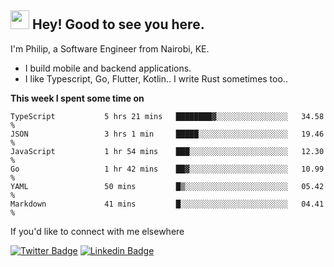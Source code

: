 <h2><img src="https://slackmojis.com/emojis/3643-cool-doge/download" width="30"/> Hey! Good to see you here.</h2>

<p>I'm Philip, a Software Engineer from Nairobi, KE. 

- I build mobile and backend applications.
- I like Typescript, Go, Flutter, Kotlin.. I write Rust sometimes too..</p>

**This week I spent some time on**
<!--START_SECTION:waka-->

```text
TypeScript           5 hrs 21 mins   ████████▓░░░░░░░░░░░░░░░░   34.58 %
JSON                 3 hrs 1 min     █████░░░░░░░░░░░░░░░░░░░░   19.46 %
JavaScript           1 hr 54 mins    ███░░░░░░░░░░░░░░░░░░░░░░   12.30 %
Go                   1 hr 42 mins    ██▓░░░░░░░░░░░░░░░░░░░░░░   10.99 %
YAML                 50 mins         █▒░░░░░░░░░░░░░░░░░░░░░░░   05.42 %
Markdown             41 mins         █░░░░░░░░░░░░░░░░░░░░░░░░   04.41 %
```

<!--END_SECTION:waka-->

If you'd like to connect with me elsewhere

[![Twitter Badge](https://img.shields.io/badge/-Twitter-1ca0f1?style=flat-square&labelColor=1ca0f1&logo=twitter&logoColor=white&link=https://twitter.com/_diogorodrigues)](https://twitter.com/kimathiphil)  [![Linkedin Badge](https://img.shields.io/badge/-LinkedIn-blue?style=flat-square&logo=Linkedin&logoColor=white&link=https://www.linkedin.com/in/philip-kimathi-2604a9114/)](https://www.linkedin.com/in/philip-kimathi-2604a9114/)
